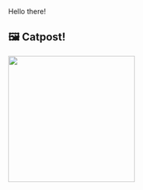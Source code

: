 Hello there!



## 🖼️ Catpost!

<sub>
    <img src="https://cdn2.thecatapi.com/images/al9.gif" height="256">
</sub>

